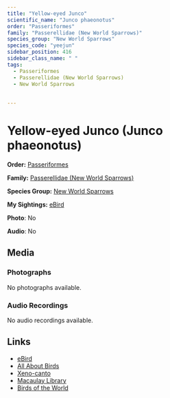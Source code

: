 ```yaml
---
title: "Yellow-eyed Junco"
scientific_name: "Junco phaeonotus"
order: "Passeriformes"
family: "Passerellidae (New World Sparrows)"
species_group: "New World Sparrows"
species_code: "yeejun"
sidebar_position: 416
sidebar_class_name: " "
tags: 
  - Passeriformes
  - Passerellidae (New World Sparrows)
  - New World Sparrows
  
  
---
```


# Yellow-eyed Junco (Junco phaeonotus)

**Order:** [Passeriformes](/tags/passeriformes)

**Family:** [Passerellidae (New World Sparrows)](/tags/passerellidae-new-world-sparrows)

**Species Group:** [New World Sparrows](/tags/new-world-sparrows)

**My Sightings:** [eBird](https://ebird.org/lifelist?r=world&time=life&spp=yeejun)

**Photo**: No 

**Audio**: No

## Media
### Photographs
No photographs available.

### Audio Recordings
No audio recordings available.

## Links
* [eBird](https://ebird.org/species/yeejun) 
* [All About Birds](https://www.allaboutbirds.org/guide/yeejun) 
* [Xeno-canto](https://www.xeno-canto.org/species/junco-phaeonotus) 
* [Macaulay Library](https://search.macaulaylibrary.org/catalog?taxonCode=yeejun&sort=rating_rank_desc)
* [Birds of the World](https://birdsoftheworld.org/bow/species/yeejun)

